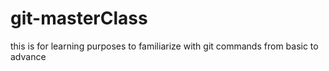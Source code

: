 # git-masterClass
this is for learning purposes to familiarize with git commands from basic to advance 
